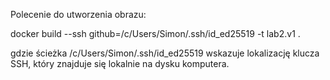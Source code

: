 
Polecenie do utworzenia obrazu:

docker build --ssh github=/c/Users/Simon/.ssh/id_ed25519 -t lab2.v1 .

gdzie ścieżka /c/Users/Simon/.ssh/id_ed25519 wskazuje lokalizację klucza SSH, który znajduje się lokalnie na dysku komputera.